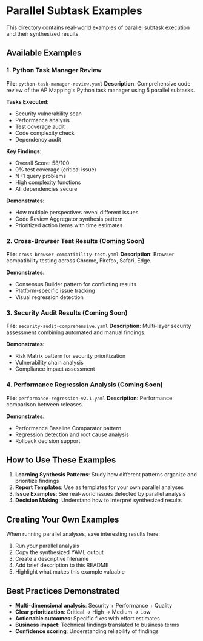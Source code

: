# Parallel Subtask Examples

This directory contains real-world examples of parallel subtask execution and their synthesized results.

## Available Examples

### 1. Python Task Manager Review
**File**: `python-task-manager-review.yaml`
**Description**: Comprehensive code review of the AP Mapping's Python task manager using 5 parallel subtasks.

**Tasks Executed**:
- Security vulnerability scan
- Performance analysis
- Test coverage audit
- Code complexity check
- Dependency audit

**Key Findings**:
- Overall Score: 58/100
- 0% test coverage (critical issue)
- N+1 query problems
- High complexity functions
- All dependencies secure

**Demonstrates**:
- How multiple perspectives reveal different issues
- Code Review Aggregator synthesis pattern
- Prioritized action items with time estimates

### 2. Cross-Browser Test Results (Coming Soon)
**File**: `cross-browser-compatibility-test.yaml`
**Description**: Browser compatibility testing across Chrome, Firefox, Safari, Edge.

**Demonstrates**:
- Consensus Builder pattern for conflicting results
- Platform-specific issue tracking
- Visual regression detection

### 3. Security Audit Results (Coming Soon)
**File**: `security-audit-comprehensive.yaml`
**Description**: Multi-layer security assessment combining automated and manual findings.

**Demonstrates**:
- Risk Matrix pattern for security prioritization
- Vulnerability chain analysis
- Compliance impact assessment

### 4. Performance Regression Analysis (Coming Soon)
**File**: `performance-regression-v2.1.yaml`
**Description**: Performance comparison between releases.

**Demonstrates**:
- Performance Baseline Comparator pattern
- Regression detection and root cause analysis
- Rollback decision support

## How to Use These Examples

1. **Learning Synthesis Patterns**: Study how different patterns organize and prioritize findings
2. **Report Templates**: Use as templates for your own parallel analyses
3. **Issue Examples**: See real-world issues detected by parallel analysis
4. **Decision Making**: Understand how to interpret synthesized results

## Creating Your Own Examples

When running parallel analyses, save interesting results here:

1. Run your parallel analysis
2. Copy the synthesized YAML output
3. Create a descriptive filename
4. Add brief description to this README
5. Highlight what makes this example valuable

## Best Practices Demonstrated

- **Multi-dimensional analysis**: Security + Performance + Quality
- **Clear prioritization**: Critical → High → Medium → Low
- **Actionable outcomes**: Specific fixes with effort estimates
- **Business impact**: Technical findings translated to business terms
- **Confidence scoring**: Understanding reliability of findings